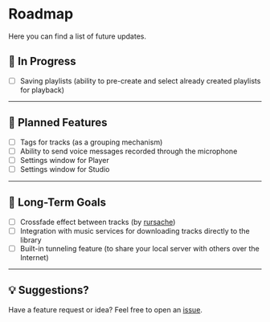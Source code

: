 # Roadmap

Here you can find a list of future updates.

## 🚧 In Progress

- [ ] Saving playlists (ability to pre-create and select already created playlists for playback)

---

## 📝 Planned Features

- [ ] Tags for tracks (as a grouping mechanism)
- [ ] Ability to send voice messages recorded through the microphone
- [ ] Settings window for Player
- [ ] Settings window for Studio

---

## 🌟 Long-Term Goals

- [ ] Crossfade effect between tracks (by [rursache](https://github.com/cheatsnake/airstation/issues/5#issuecomment-2873728112))
- [ ] Integration with music services for downloading tracks directly to the library
- [ ] Built-in tunneling feature (to share your local server with others over the Internet)

---

## 💡 Suggestions?

Have a feature request or idea? Feel free to open an [issue](https://github.com/cheatsnake/airstation/issues).
